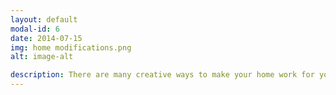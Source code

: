 ```yaml
---
layout: default
modal-id: 6
date: 2014-07-15
img: home modifications.png
alt: image-alt

description: There are many creative ways to make your home work for you.  Home modification means changing or adapting the home in order to make household tasks easier, reduce accidents, and support independent living.  As therapists, we do this everyday and now our knowledge can be available to you.  With Enduring Home Solutions, we will partner with you while providing a therapist perspective to your solution.  This could be simply rearranging furniture or installing swing clear door hinges to the very complex cases where significant mobility equipment and assistance is required.  We are experts in finding solutions for every budget.  If you seek to modify your home’s floor plan, we can also provide invaluable consultations.  We will help you make thoughtful and adaptable changes to your home to meet your goals and improve your quality of life. 
---
```

